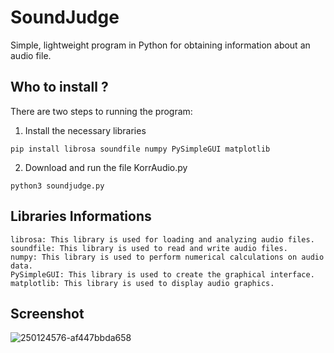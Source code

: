SoundJudge
======================
Simple, lightweight program in Python for obtaining information about an audio file.

Who to install ?
---------------------
There are two steps to running the program:

1. Install the necessary libraries
```
pip install librosa soundfile numpy PySimpleGUI matplotlib
```
2. Download and run the file KorrAudio.py
```
python3 soundjudge.py
```
Libraries Informations
---------------------
```
librosa: This library is used for loading and analyzing audio files.
soundfile: This library is used to read and write audio files. 
numpy: This library is used to perform numerical calculations on audio data. 
PySimpleGUI: This library is used to create the graphical interface. 
matplotlib: This library is used to display audio graphics. 
```
Screenshot
---------------------
![250124576-af447bbda658](https://github.com/KorrAudio/beta_KorrAudio/assets/139574456/36d72e5f-ebad-48ff-bde1-6cfd124b910c)
